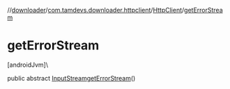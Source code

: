 //[downloader](../../../index.md)/[com.tamdevs.downloader.httpclient](../index.md)/[HttpClient](index.md)/[getErrorStream](get-error-stream.md)

# getErrorStream

[androidJvm]\

public abstract [InputStream](https://developer.android.com/reference/kotlin/java/io/InputStream.html)[getErrorStream](get-error-stream.md)()
